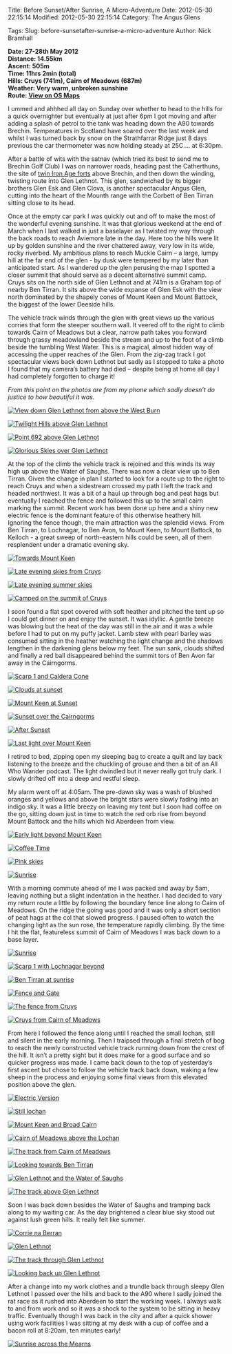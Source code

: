 Title: Before Sunset/After Sunrise, A Micro-Adventure
Date: 2012-05-30 22:15:14
Modified: 2012-05-30 22:15:14
Category: The Angus Glens

Tags: 
Slug: before-sunsetafter-sunrise-a-micro-adventure
Author: Nick Bramhall

**Date: 27-28th May 2012  
Distance: 14.55km  
Ascent:  505m  
Time: 11hrs 2min (total)  
Hills: Cruys (741m), Cairn of Meadows (687m)  
Weather: Very warm, unbroken sunshine  
Route: [View on OS Maps](https://www.invertedworld.co.uk/hillwalking/hillwalk/372)**



I ummed and ahhhed all day on Sunday over whether to head to the hills for a quick overnighter but eventually at just after 6pm I got moving and after adding a splash of petrol to the tank was heading down the A90 towards Brechin. Temperatures in Scotland have soared over the last week and whilst I was turned back by snow on the Strathfarrar Ridge just 8 days previous the car thermometer was now holding steady at 25C…. at 6:30pm.

<!--more-->

After a battle of wits with the satnav (which tried its best to send me to Brechin Golf Club) I was on narrower roads, heading past the Catherthuns, the site of [twin Iron Age forts](http://en.wikipedia.org/wiki/Caterthun) above Brechin, and then down the winding, twisting route into Glen Lethnot. This glen, sandwiched by its bigger brothers Glen Esk and Glen Clova, is another spectacular Angus Glen, cutting into the heart of the Mounth range with the Corbett of Ben Tirran sitting close to its head.



Once at the empty car park I was quickly out and off to make the most of the wonderful evening sunshine. It was that glorious weekend at the end of March when I last walked in just a baselayer as I twisted my way through the back roads to reach Aviemore late in the day. Here too the hills were lit up by golden sunshine and the river chattered away, very low in its wide, rocky riverbed. My ambitious plans to reach Muckle Cairn – a large, lumpy hill at the far end of the glen - by dusk were tempered by my later than anticipated start. As I wandered up the glen perusing the map I spotted a closer summit that should serve as a decent alternative summit camp. Cruys sits on the north side of Glen Lethnot and at 741m is a Graham top of nearby Ben Tirran. It sits above the wide expanse of Glen Esk with the view north dominated by the shapely cones of Mount Keen and Mount Battock, the biggest of the lower Deeside hills.



The vehicle track winds through the glen with great views up the various corries that form the steeper southern wall. It veered off to the right to climb towards Cairn of Meadows but a clear, narrow path takes you forward through grassy meadowland beside the stream and up to the foot of a climb beside the tumbling West Water. This is a magical, almost hidden way of accessing the upper reaches of the Glen. From the zig-zag track I got spectacular views back down Lethnot but sadly as I stopped to take a photo I found that my camera’s battery had died – despite being at home all day I had completely forgotten to charge it! 



_From this point on the photos are from my phone which sadly doesn’t do justice to how beautiful it was._



[![View down Glen Lethnot from above the West Burn](http://farm9.static.flickr.com/8023/7289245520_aec60e101e_c.jpg)](http://www.flickr.com/photos/53725815@N00/7289245520)



[![Twilight Hills above Glen Lethnot](http://farm9.static.flickr.com/8152/7289252540_f67eb15f45_c.jpg)](http://www.flickr.com/photos/53725815@N00/7289252540)



[![Point 692 above Glen Lethnot](http://farm8.static.flickr.com/7084/7289274534_262444c551_c.jpg)](http://www.flickr.com/photos/53725815@N00/7289274534)



[![Glorious Skies over Glen Lethnot](http://farm9.static.flickr.com/8011/7289289236_156eb5e5d9_c.jpg)](http://www.flickr.com/photos/53725815@N00/7289289236)



At the top of the climb the vehicle track is rejoined and this winds its way high up above the Water of Saughs. There was now a clear view up to Ben Tirran. Given the change in plan I started to look for a route up to the right to reach Cruys and when a sidestream crossed my path I left the track and headed northwest. It was a bit of a haul up through bog and peat hags but eventually I reached the fence and followed this up to the small cairn marking the summit. Recent work has been done up here and a shiny new electric fence is the dominant feature of this otherwise heathery hill. Ignoring the fence though, the main attraction was the splendid views. From Ben Tirran, to Lochnagar, to Ben Avon, to Mount Keen, to Mount Battock, to Keiloch - a great sweep of north-eastern hills could be seen, all of them resplendent under a dramatic evening sky.



[![Towards Mount Keen](http://farm9.static.flickr.com/8150/7289309008_6b3b2fac02_c.jpg)](http://www.flickr.com/photos/53725815@N00/7289309008)



[![Late evening skies from Cruys](http://farm8.static.flickr.com/7083/7289361520_f52d49c3f6_c.jpg)](http://www.flickr.com/photos/53725815@N00/7289361520)



[![Late evening summer skies](http://farm8.static.flickr.com/7218/7289396510_9688327781_c.jpg)](http://www.flickr.com/photos/53725815@N00/7289396510)



[![Camped on the summit of Cruys](http://farm9.static.flickr.com/8149/7289375718_1927e9fc24_c.jpg)](http://www.flickr.com/photos/53725815@N00/7289375718)



I soon found a flat spot covered with soft heather and pitched the tent up so I could get dinner on and enjoy the sunset. It was idyllic. A gentle breeze was blowing but the heat of the day was still in the air and it was a while before I had to put on my puffy jacket. Lamb stew with pearl barley was consumed sitting in the heather watching the light change and the shadows lengthen in the darkening glens below my feet. The sun sank, clouds shifted and finally a red ball disappeared behind the summit tors of Ben Avon far away in the Cairngorms.



[![Scarp 1 and Caldera Cone](http://farm8.static.flickr.com/7211/7289419646_d7e2f8b0f2_c.jpg)](http://www.flickr.com/photos/53725815@N00/7289419646)



[![Clouds at sunset](http://farm8.static.flickr.com/7073/7289428864_96d877e822_c.jpg)](http://www.flickr.com/photos/53725815@N00/7289428864)



[![Mount Keen at Sunset](http://farm8.static.flickr.com/7079/7289457976_fb17cc295e_c.jpg)](http://www.flickr.com/photos/53725815@N00/7289457976)



[![Sunset over the Cairngorms](http://farm8.static.flickr.com/7100/7289537842_1bb960135c_c.jpg)](http://www.flickr.com/photos/53725815@N00/7289537842)



[![After Sunset](http://farm8.static.flickr.com/7240/7289552498_099ce960c6_c.jpg)](http://www.flickr.com/photos/53725815@N00/7289552498)



[![Last light over Mount Keen](http://farm9.static.flickr.com/8012/7289580440_51e6a1a42c_c.jpg)](http://www.flickr.com/photos/53725815@N00/7289580440)



I retired to bed, zipping open my sleeping bag to create a quilt and lay back listening to the breeze and the chuckling of grouse and then a bit of an All Who Wander podcast. The light dwindled but it never really got truly dark. I slowly drifted off into a deep and restful sleep.

My alarm went off at 4:05am. The pre-dawn sky was a wash of blushed oranges and yellows and above the bright stars were slowly fading into an indigo sky. It was a little breezy on leaving my tent but I soon had coffee on the go, sitting down just in time to watch the red orb rise from beyond Mount Battock and the hills which hid Aberdeen from view.



[![Early light beyond Mount Keen](http://farm8.static.flickr.com/7232/7303039910_6b035a52a5_c.jpg)](http://www.flickr.com/photos/53725815@N00/7303039910)



[![Coffee Time](http://farm8.static.flickr.com/7239/7303024820_1fd7747bff_c.jpg)](http://www.flickr.com/photos/53725815@N00/7303024820)



[![Pink skies](http://farm8.static.flickr.com/7083/7303054660_60c383681a_c.jpg)](http://www.flickr.com/photos/53725815@N00/7303054660)



[![Sunrise](http://farm9.static.flickr.com/8144/7303059962_bc8b785ef0_c.jpg)](http://www.flickr.com/photos/53725815@N00/7303059962)



With a morning commute ahead of me I was packed and away by 5am, leaving nothing but a slight indentation in the heather. I had decided to vary my return route a little by following the boundary fence line along to Cairn of Meadows. On the ridge the going was good and it was only a short section of peat hags at the col that slowed progress. I paused often to watch the changing light as the sun rose, the temperature rapidly climbing. By the time I hit the flat, featureless summit of Cairn of Meadows I was back down to a base layer. 



[![Sunrise](http://farm8.static.flickr.com/7090/7303081936_1d0f6f9419_c.jpg)](http://www.flickr.com/photos/53725815@N00/7303081936)



[![Scarp 1 with Lochnagar beyond](http://farm8.static.flickr.com/7237/7303113032_20c0d3a604_c.jpg)](http://www.flickr.com/photos/53725815@N00/7303113032)



[![Ben Tirran at sunrise](http://farm8.static.flickr.com/7081/7303158650_ff38d34446_c.jpg)](http://www.flickr.com/photos/53725815@N00/7303158650)



[![Fence and Gate](http://farm8.static.flickr.com/7223/7303188112_59250bbf7c_c.jpg)](http://www.flickr.com/photos/53725815@N00/7303188112)



[![The fence from Cruys](http://farm8.static.flickr.com/7228/7303221420_104be0e849_c.jpg)](http://www.flickr.com/photos/53725815@N00/7303221420)



[![Cruys from Cairn of Meadows](http://farm8.static.flickr.com/7102/7303265426_effa5dec36_c.jpg)](http://www.flickr.com/photos/53725815@N00/7303265426)



From here I followed the fence along until I reached the small lochan, still and silent in the early morning. Then I traipsed through a final stretch of bog to reach the newly constructed vehicle track running down from the crest of the hill. It isn’t a pretty sight but it does make for a good surface and so quicker progress was made. I came back down to the top of yesterday’s first ascent but chose to follow the vehicle track back down, waking a few sheep in the process and enjoying some final views from this elevated position above the glen.



[![Electric Version](http://farm8.static.flickr.com/7215/7303271074_ce8b0af90c_c.jpg)](http://www.flickr.com/photos/53725815@N00/7303271074)



[![Still lochan](http://farm8.static.flickr.com/7231/7303282192_71bf5ed329_c.jpg)](http://www.flickr.com/photos/53725815@N00/7303282192)



[![Mount Keen and Broad Cairn](http://farm9.static.flickr.com/8163/7303298264_ea0cc8d5b0_c.jpg)](http://www.flickr.com/photos/53725815@N00/7303298264)



[![Cairn of Meadows above the Lochan](http://farm9.static.flickr.com/8001/7303306288_b7de29b4d6_c.jpg)](http://www.flickr.com/photos/53725815@N00/7303306288)



[![The track from Cairn of Meadows](http://farm8.static.flickr.com/7096/7303358746_d4e63e42b5_c.jpg)](http://www.flickr.com/photos/53725815@N00/7303358746)



[![Looking towards Ben Tirran](http://farm8.static.flickr.com/7236/7303373580_2eb71378b1_c.jpg)](http://www.flickr.com/photos/53725815@N00/7303373580)



[![Glen Lethnot and the Water of Saughs](http://farm8.static.flickr.com/7092/7303393752_575532784d_c.jpg)](http://www.flickr.com/photos/53725815@N00/7303393752)



[![The track above Glen Lethnot](http://farm8.static.flickr.com/7098/7303415758_13e1848cab_c.jpg)](http://www.flickr.com/photos/53725815@N00/7303415758)



Soon I was back down besides the Water of Saughs and tramping back along to my waiting car. As the day brightened a clear blue sky stood out against lush green hills. It really felt like summer.



[![Corrie na Berran](http://farm8.static.flickr.com/7101/7303423606_52f1ab7aef_c.jpg)](http://www.flickr.com/photos/53725815@N00/7303423606)



[![Glen Lethnot](http://farm8.static.flickr.com/7083/7303455550_17c98c74aa_c.jpg)](http://www.flickr.com/photos/53725815@N00/7303455550)



[![The track through Glen Lethnot](http://farm8.static.flickr.com/7093/7303504882_02dc37b827_c.jpg)](http://www.flickr.com/photos/53725815@N00/7303504882)



[![Looking back up Glen Lethnot](http://farm8.static.flickr.com/7235/7303532274_0418b00970_c.jpg)](http://www.flickr.com/photos/53725815@N00/7303532274)



After a change into my work clothes and a trundle back through sleepy Glen Lethnot I passed over the hills and back to the A90 where I sadly joined the rat race as it rushed into Aberdeen to start the working week. I always walk to and from work and so it was a shock to the system to be sitting in heavy traffic. Eventually though I was back in the city and after a quick shower using work facilities I was sitting at my desk with a cup of coffee and a bacon roll at 8:20am, ten minutes early!



[![Sunrise across the Mearns](http://farm8.static.flickr.com/7239/7303547196_62a537b581_c.jpg)](http://www.flickr.com/photos/53725815@N00/7303547196)

